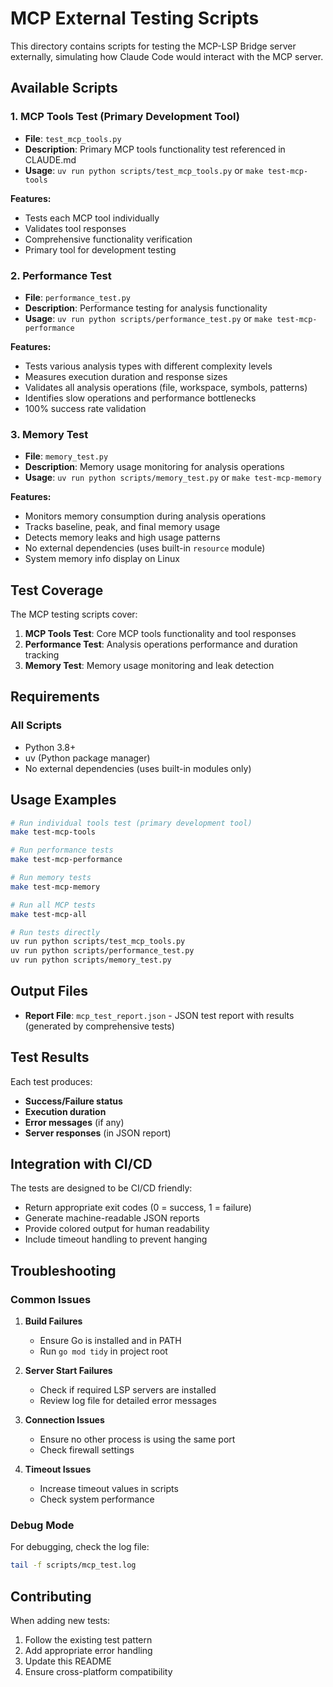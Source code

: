 # MCP External Testing Scripts

This directory contains scripts for testing the MCP-LSP Bridge server externally, simulating how Claude Code would interact with the MCP server.

## Available Scripts

### 1. MCP Tools Test (Primary Development Tool)
- **File**: `test_mcp_tools.py`
- **Description**: Primary MCP tools functionality test referenced in CLAUDE.md
- **Usage**: `uv run python scripts/test_mcp_tools.py` or `make test-mcp-tools`

**Features:**
- Tests each MCP tool individually
- Validates tool responses
- Comprehensive functionality verification
- Primary tool for development testing

### 2. Performance Test
- **File**: `performance_test.py`
- **Description**: Performance testing for analysis functionality
- **Usage**: `uv run python scripts/performance_test.py` or `make test-mcp-performance`

**Features:**
- Tests various analysis types with different complexity levels
- Measures execution duration and response sizes
- Validates all analysis operations (file, workspace, symbols, patterns)
- Identifies slow operations and performance bottlenecks
- 100% success rate validation

### 3. Memory Test
- **File**: `memory_test.py`
- **Description**: Memory usage monitoring for analysis operations
- **Usage**: `uv run python scripts/memory_test.py` or `make test-mcp-memory`

**Features:**
- Monitors memory consumption during analysis operations
- Tracks baseline, peak, and final memory usage
- Detects memory leaks and high usage patterns
- No external dependencies (uses built-in `resource` module)
- System memory info display on Linux

## Test Coverage

The MCP testing scripts cover:

1. **MCP Tools Test**: Core MCP tools functionality and tool responses
2. **Performance Test**: Analysis operations performance and duration tracking
3. **Memory Test**: Memory usage monitoring and leak detection

## Requirements

### All Scripts
- Python 3.8+
- uv (Python package manager)
- No external dependencies (uses built-in modules only)

## Usage Examples

```bash
# Run individual tools test (primary development tool)
make test-mcp-tools

# Run performance tests
make test-mcp-performance

# Run memory tests
make test-mcp-memory

# Run all MCP tests
make test-mcp-all

# Run tests directly
uv run python scripts/test_mcp_tools.py
uv run python scripts/performance_test.py
uv run python scripts/memory_test.py
```

## Output Files

- **Report File**: `mcp_test_report.json` - JSON test report with results (generated by comprehensive tests)

## Test Results

Each test produces:
- **Success/Failure status**
- **Execution duration**
- **Error messages** (if any)
- **Server responses** (in JSON report)

## Integration with CI/CD

The tests are designed to be CI/CD friendly:
- Return appropriate exit codes (0 = success, 1 = failure)
- Generate machine-readable JSON reports
- Provide colored output for human readability
- Include timeout handling to prevent hanging

## Troubleshooting

### Common Issues

1. **Build Failures**
   - Ensure Go is installed and in PATH
   - Run `go mod tidy` in project root

2. **Server Start Failures**
   - Check if required LSP servers are installed
   - Review log file for detailed error messages

3. **Connection Issues**
   - Ensure no other process is using the same port
   - Check firewall settings

4. **Timeout Issues**
   - Increase timeout values in scripts
   - Check system performance

### Debug Mode

For debugging, check the log file:
```bash
tail -f scripts/mcp_test.log
```

## Contributing

When adding new tests:
1. Follow the existing test pattern
2. Add appropriate error handling
3. Update this README
4. Ensure cross-platform compatibility
